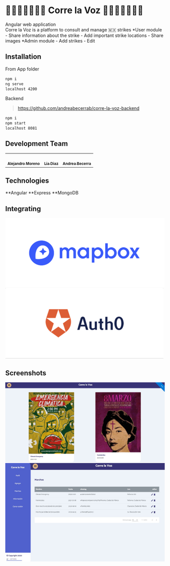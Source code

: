 # 🦸🏼‍♀️👋🏾👋🏼 Corre la Voz 👋🏻👋🏾🦸🏼‍♀️

Angular web application <br/>
Corre la Voz is a platform to consult and manage 🇲🇽 strikes
*User module - Share information about the strike - Add important strike locations - Share images
*Admin module - Add strikes - Edit

## Installation

From App folder

```
npm i
ng serve
localhost 4200
```

Backend

> https://github.com/andreabecerrab/corre-la-voz-backend

```
npm i
npm start
localhost 8081
```

## Development Team

<table>
   <tr>
    <td align="center"><a href="https://github.com/morenoloza98"><img src="https://avatars3.githubusercontent.com/u/45719935?s=400&v=4" width="100px;" alt=""/><br /><sub><b>Alejandro Moreno</b></sub></a><br /></td>
    <td align="center"><a href="https://github.com/liaDiaz"><img src="https://avatars2.githubusercontent.com/u/46771468?s=400&v=4" width="100px;" alt=""/><br /><sub><b>Lia Diaz</b></sub></a><br /></td>
    <td align="center"><a href="https://github.com/andreabecerrab"><img src="https://avatars3.githubusercontent.com/u/26441404?s=400&u=1f607cdcc6acd67da0b6a1d71012e88b03f72625&v=4" width="100px;" alt=""/><br /><sub><b>Andrea Becerra</b></sub></a><br /></td>
  </tr>
</table>

## Technologies

**Angular
**Express
\*\*MongoDB

## Integrating

![alt text](https://github.com/andreabecerrab/corre-la-voz/blob/master/Img/logomapbox.png)
![alt text](https://github.com/andreabecerrab/corre-la-voz/blob/master/Img/autho.png)

## Screenshots

![alt text](https://github.com/andreabecerrab/corre-la-voz/blob/master/Img/userapp.jpg)
![alt text](https://github.com/andreabecerrab/corre-la-voz/blob/master/Img/adminapp.jpeg)
